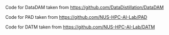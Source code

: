 Code for DataDAM taken from https://github.com/DataDistillation/DataDAM

Code for PAD taken from https://github.com/NUS-HPC-AI-Lab/PAD

Code for DATM taken from https://github.com/NUS-HPC-AI-Lab/DATM
